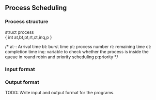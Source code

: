 ## Process Scheduling

### Process structure

struct process                       
  {
    int at,bt,pt,rt,ct,inq,p
    }

/* at-: Arrival time
    bt: burst time
     pt: process number
     rt: remaining time
     ct: completion time
     inq: variable to check whether the process is inside the queue in round robin and priority scheduling
     p:priority
*/

### Input format

### Output format

TODO: Write input and output format for the programs
